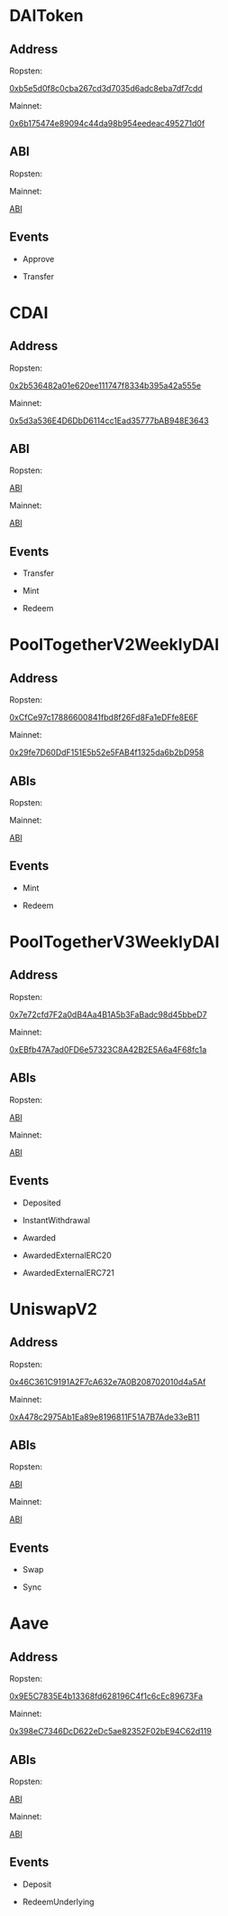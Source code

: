 # DAIToken

## Address

Ropsten:

[0xb5e5d0f8c0cba267cd3d7035d6adc8eba7df7cdd](https://ropsten.etherscan.io/address/0xb5e5d0f8c0cba267cd3d7035d6adc8eba7df7cdd)

Mainnet:

[0x6b175474e89094c44da98b954eedeac495271d0f](https://etherscan.io/address/0x6b175474e89094c44da98b954eedeac495271d0f)

## ABI

Ropsten:

Mainnet:

[ABI](./ABIs/ABI_mainnet_DAIToken.json)

## Events

- Approve

- Transfer

# CDAI

## Address

Ropsten:

[0x2b536482a01e620ee111747f8334b395a42a555e](https://ropsten.etherscan.io/address/0x2b536482a01e620ee111747f8334b395a42a555e)

Mainnet:

[0x5d3a536E4D6DbD6114cc1Ead35777bAB948E3643](https://etherscan.io/address/0x5d3a536e4d6dbd6114cc1ead35777bab948e3643)

## ABI

Ropsten:

[ABI](./ABIs/ABI_ropsten_CDAI.json)

Mainnet:

[ABI](./ABIs/ABI_mainnet_CDAI.json)

## Events

- Transfer

- Mint

- Redeem

# PoolTogetherV2WeeklyDAI

## Address

Ropsten:

[0xCfCe97c17886600841fbd8f26Fd8Fa1eDFfe8E6F](https://ropsten.etherscan.io/address/0xCfCe97c17886600841fbd8f26Fd8Fa1eDFfe8E6F)

Mainnet:

[0x29fe7D60DdF151E5b52e5FAB4f1325da6b2bD958](https://etherscan.io/address/0x29fe7D60DdF151E5b52e5FAB4f1325da6b2bD958)

## ABIs

Ropsten:

Mainnet:

[ABI](./ABIs/ABI_mainnet_PoolTogetherV2WeeklyDAI.json)

## Events

- Mint

- Redeem

# PoolTogetherV3WeeklyDAI

## Address

Ropsten:

[0x7e72cfd7F2a0dB4Aa4B1A5b3FaBadc98d45bbeD7](https://ropsten.etherscan.io/address/0x7e72cfd7F2a0dB4Aa4B1A5b3FaBadc98d45bbeD7)

Mainnet:

[0xEBfb47A7ad0FD6e57323C8A42B2E5A6a4F68fc1a](https://etherscan.io/address/0xEBfb47A7ad0FD6e57323C8A42B2E5A6a4F68fc1a)

## ABIs

Ropsten:

[ABI](https://github.com/pooltogether/documentation/blob/6a9717d5430d16c22c404a59789ea9a8bac46d73/.gitbook/assets/prizepool.json)

Mainnet:

[ABI](https://github.com/pooltogether/documentation/blob/6a9717d5430d16c22c404a59789ea9a8bac46d73/.gitbook/assets/prizepool.json)

## Events

- Deposited

- InstantWithdrawal

- Awarded

- AwardedExternalERC20

- AwardedExternalERC721

# UniswapV2

## Address

Ropsten:

[0x46C361C9191A2F7cA632e7A0B208702010d4a5Af](https://ropsten.etherscan.io/address/0x46C361C9191A2F7cA632e7A0B208702010d4a5Af)

Mainnet:

[0xA478c2975Ab1Ea89e8196811F51A7B7Ade33eB11](https://etherscan.io/address/0xA478c2975Ab1Ea89e8196811F51A7B7Ade33eB11)

## ABIs

Ropsten:

[ABI](./ABIs/ABI_ropsten_uniswapv2.json)

Mainnet:

[ABI](./ABIs/ABI_mainnet_uniswapv2.json)

## Events

- Swap

- Sync

# Aave

## Address

Ropsten:

[0x9E5C7835E4b13368fd628196C4f1c6cEc89673Fa](https://ropsten.etherscan.io/address/0x9E5C7835E4b13368fd628196C4f1c6cEc89673Fa)

Mainnet:

[0x398eC7346DcD622eDc5ae82352F02bE94C62d119](https://etherscan.io/address/0x398eC7346DcD622eDc5ae82352F02bE94C62d119)

## ABIs

Ropsten:

[ABI](https://github.com/aave/aave-protocol/blob/master/abi/LendingPool.json)

Mainnet:

[ABI](https://github.com/aave/aave-protocol/blob/master/abi/LendingPool.json)

## Events

- Deposit

- RedeemUnderlying
